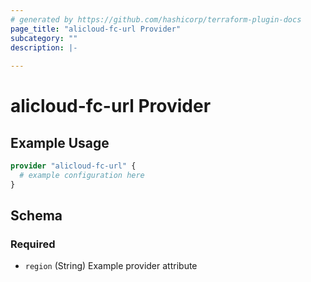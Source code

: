 ```yaml
---
# generated by https://github.com/hashicorp/terraform-plugin-docs
page_title: "alicloud-fc-url Provider"
subcategory: ""
description: |-
  
---
```


# alicloud-fc-url Provider



## Example Usage

```terraform
provider "alicloud-fc-url" {
  # example configuration here
}
```

<!-- schema generated by tfplugindocs -->
## Schema

### Required

- `region` (String) Example provider attribute

